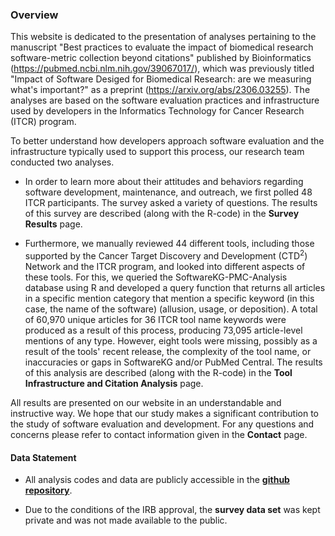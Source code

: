 ### **Overview**

This website is dedicated to the presentation of analyses pertaining to the manuscript "Best practices to evaluate the impact of biomedical research software-metric collection beyond citations" published by Bioinformatics (https://pubmed.ncbi.nlm.nih.gov/39067017/), which was previously titled "Impact of Software Desiged for Biomedical Research: are we measuring what's important?" as a preprint (https://arxiv.org/abs/2306.03255). The analyses are based on the software evaluation practices and infrastructure used by developers in the Informatics Technology for Cancer Research (ITCR) program.

To better understand how developers approach software evaluation and the infrastructure typically used to support this process, our research team conducted two analyses. 

  - In order to learn more about their attitudes and behaviors regarding software development, maintenance, and outreach, we first polled 48 ITCR participants. The survey asked a variety of questions. The results of this survey are described (along with the R-code) in the **Survey Results** page.

  - Furthermore, we manually reviewed 44 different tools, including those supported by the Cancer Target Discovery and Development (CTD$^2$) Network and the ITCR program, and looked into different aspects of these tools. For this, we queried the SoftwareKG-PMC-Analysis database using R and developed a query function that returns all articles in a specific mention category that mention a specific keyword (in this case, the name of the software) (allusion, usage, or deposition). A total of 60,970 unique articles for 36 ITCR tool name keywords were produced as a result of this process, producing 73,095 article-level mentions of any type. However, eight tools were missing, possibly as a result of the tools' recent release, the complexity of the tool name, or inaccuracies or gaps in SoftwareKG and/or PubMed Central. The results of this analysis are described (along with the R-code) in the **Tool Infrastructure and Citation Analysis** page.
  
  
All results are presented on our website in an understandable and instructive way. We hope that our study makes a significant contribution to the study of software evaluation and development. For any questions and concerns please refer to contact information given in the **Contact** page.

#### Data Statement

- All analysis codes and data are publicly accessible in the **[github repository](https://github.com/fhdsl/ITCR_Metrics_manuscript_website)**.

- Due to the conditions of the IRB approval, the **survey data set** was kept private and was not made available to the public.
